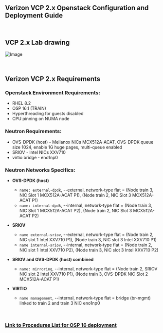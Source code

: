 ## Verizon VCP 2.x Openstack Configuration and Deployment Guide  

<br/> 

## VCP 2.x Lab drawing

![Image](https://github.com/grmarxer/Openstack/blob/master/VCP_2.x_Build_Instructions/illustrations/vcp2-x-lab-drawing.png)  

<br/> 

## Verizon VCP 2.x Requirements

### Openstack Environment Requirements:  
- RHEL 8.2   
- OSP 16.1 (TRAIN) 
- Hyperthreading for guests disabled  
- CPU pinning on NUMA node   

### Neutron Requirements:  
- OVS-DPDK (host) - Mellanox NICs MCX512A-ACAT, OVS-DPDK queue size 1024, enable 1G huge pages, multi-queue enabled  
- SRIOV - Intel NICs XXV710  
- virtio bridge - eno1np0  

### Neutron Networks Specifics:   

- __OVS-DPDK (host)__
    - `name: external-dpdk`, --external, network-type flat = (Node train 3, NIC Slot 1 MCX512A-ACAT P1), (Node train 2, NIC Slot 3 MCX512A-ACAT P1)  
    - `name: internal-dpdk`, --internal, network-type flat = (Node train 3, NIC Slot 1 MCX512A-ACAT P2), (Node train 2, NIC Slot 3 MCX512A-ACAT P2)    

- __SRIOV__  
    - `name external-sriov`, --external, network-type flat = (Node train 2, NIC slot 1 Intel XXV710 P1), (Node train 3, NIC slot 3 Intel XXV710 P1)  
    - `name internal-sriov`, --internal, network-type flat = (Node train 2, NIC slot 1 Intel XXV710 P2), (Node train 3, NIC slot 3 Intel XXV710 P2)  

- __SRIOV and OVS-DPDK (host) combined__  
    - `name: mirroring`, --internal, network-type flat = (Node train 2, SRIOV NIC slot 2 Intel XXV710 P1), (Node train 3, OVS-DPDK NIC Slot 2 MCX512A-ACAT P1)  

- __VIRTIO__  
    - `name management`, --internal, network-type flat = bridge (br-mgmt) linked to train 2 and train 3 NIC eno1np0  

<br/> 

### [Link to Procedures List for OSP 16 deployment](https://github.com/grmarxer/Openstack/tree/master/VCP_2.x_Build_Instructions/procedures)

